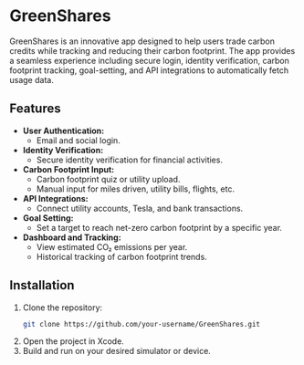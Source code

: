# GreenShares

GreenShares is an innovative app designed to help users trade carbon credits while tracking and reducing their carbon footprint. The app provides a seamless experience including secure login, identity verification, carbon footprint tracking, goal-setting, and API integrations to automatically fetch usage data.

## Features

- **User Authentication:** 
  - Email and social login.
- **Identity Verification:** 
  - Secure identity verification for financial activities.
- **Carbon Footprint Input:** 
  - Carbon footprint quiz or utility upload.
  - Manual input for miles driven, utility bills, flights, etc.
- **API Integrations:** 
  - Connect utility accounts, Tesla, and bank transactions.
- **Goal Setting:** 
  - Set a target to reach net-zero carbon footprint by a specific year.
- **Dashboard and Tracking:** 
  - View estimated CO₂ emissions per year.
  - Historical tracking of carbon footprint trends.

## Installation

1. Clone the repository:
   ```bash
   git clone https://github.com/your-username/GreenShares.git
2. Open the project in Xcode.
3. Build and run on your desired simulator or device.
